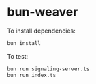 # bun-weaver

To install dependencies:

```bash
bun install
```

To test:

```bash
bun run signaling-server.ts
bun run index.ts
```

